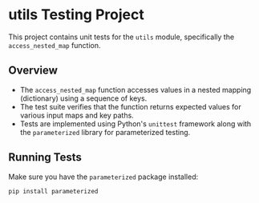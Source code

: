 # utils Testing Project

This project contains unit tests for the `utils` module, specifically the `access_nested_map` function.

## Overview

- The `access_nested_map` function accesses values in a nested mapping (dictionary) using a sequence of keys.
- The test suite verifies that the function returns expected values for various input maps and key paths.
- Tests are implemented using Python's `unittest` framework along with the `parameterized` library for parameterized testing.

## Running Tests

Make sure you have the `parameterized` package installed:

```bash
pip install parameterized
